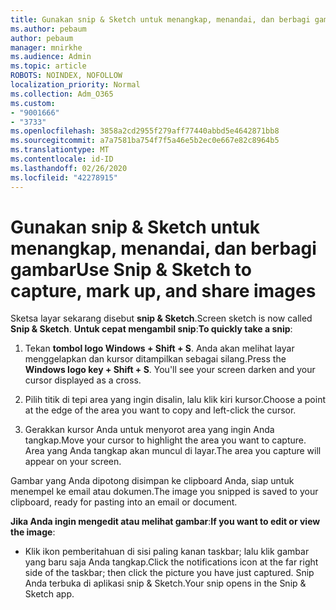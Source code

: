 ```yaml
---
title: Gunakan snip & Sketch untuk menangkap, menandai, dan berbagi gambar
ms.author: pebaum
author: pebaum
manager: mnirkhe
ms.audience: Admin
ms.topic: article
ROBOTS: NOINDEX, NOFOLLOW
localization_priority: Normal
ms.collection: Adm_O365
ms.custom:
- "9001666"
- "3733"
ms.openlocfilehash: 3858a2cd2955f279aff77440abbd5e4642871bb8
ms.sourcegitcommit: a7a7581ba754f7f5a46e5b2ec0e667e82c8964b5
ms.translationtype: MT
ms.contentlocale: id-ID
ms.lasthandoff: 02/26/2020
ms.locfileid: "42278915"
---
```

# <a name="use-snip--sketch-to-capture-mark-up-and-share-images"></a><span data-ttu-id="3ac35-102">Gunakan snip & Sketch untuk menangkap, menandai, dan berbagi gambar</span><span class="sxs-lookup"><span data-stu-id="3ac35-102">Use Snip & Sketch to capture, mark up, and share images</span></span>

<span data-ttu-id="3ac35-103">Sketsa layar sekarang disebut **snip & Sketch**.</span><span class="sxs-lookup"><span data-stu-id="3ac35-103">Screen sketch is now called **Snip & Sketch**.</span></span> <span data-ttu-id="3ac35-104">**Untuk cepat mengambil snip**:</span><span class="sxs-lookup"><span data-stu-id="3ac35-104">**To quickly take a snip**:</span></span>

1. <span data-ttu-id="3ac35-105">Tekan **tombol logo Windows + Shift + S**. Anda akan melihat layar menggelapkan dan kursor ditampilkan sebagai silang.</span><span class="sxs-lookup"><span data-stu-id="3ac35-105">Press the **Windows logo key + Shift + S**. You'll see your screen darken and your cursor displayed as a cross.</span></span> 

2. <span data-ttu-id="3ac35-106">Pilih titik di tepi area yang ingin disalin, lalu klik kiri kursor.</span><span class="sxs-lookup"><span data-stu-id="3ac35-106">Choose a point at the edge of the area you want to copy and left-click the cursor.</span></span> 

3. <span data-ttu-id="3ac35-107">Gerakkan kursor Anda untuk menyorot area yang ingin Anda tangkap.</span><span class="sxs-lookup"><span data-stu-id="3ac35-107">Move your cursor to highlight the area you want to capture.</span></span> <span data-ttu-id="3ac35-108">Area yang Anda tangkap akan muncul di layar.</span><span class="sxs-lookup"><span data-stu-id="3ac35-108">The area you capture will appear on your screen.</span></span>

<span data-ttu-id="3ac35-109">Gambar yang Anda dipotong disimpan ke clipboard Anda, siap untuk menempel ke email atau dokumen.</span><span class="sxs-lookup"><span data-stu-id="3ac35-109">The image you snipped is saved to your clipboard, ready for pasting into an email or document.</span></span> 

<span data-ttu-id="3ac35-110">**Jika Anda ingin mengedit atau melihat gambar**:</span><span class="sxs-lookup"><span data-stu-id="3ac35-110">**If you want to edit or view the image**:</span></span> 

- <span data-ttu-id="3ac35-111">Klik ikon pemberitahuan di sisi paling kanan taskbar; lalu klik gambar yang baru saja Anda tangkap.</span><span class="sxs-lookup"><span data-stu-id="3ac35-111">Click the notifications icon at the far right side of the taskbar; then click the picture you have just captured.</span></span> <span data-ttu-id="3ac35-112">Snip Anda terbuka di aplikasi snip & Sketch.</span><span class="sxs-lookup"><span data-stu-id="3ac35-112">Your snip opens in the Snip & Sketch app.</span></span>
